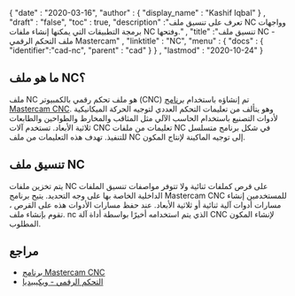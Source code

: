 {
  "date" : "2020-03-16",
  "author" : {
    "display_name" : "Kashif Iqbal"
} ,
  "draft" : "false",
  "toc" : true,
  "description" :"تعرف على تنسيق ملف NC وواجهات برمجة التطبيقات التي يمكنها إنشاء ملفات NC وفتحها." ,
  "title" :"تنسيق ملف NC - ملف التحكم الرقمي Mastercam" ,
  "linktitle" : "NC",
  "menu" : {
    "docs" : {
      "identifier":"cad-nc",
      "parent" : "cad"
}
} ,
  "lastmod" : "2020-10-24"
}

## ما هو ملف NC؟

ملف NC هو ملف تحكم رقمي بالكمبيوتر (CNC) تم إنشاؤه باستخدام [برنامج Mastercam CNC](https://www.mastercam.com/). وهو يتألف من تعليمات التحكم العددي لتوجيه الحركة الميكانيكية لأدوات التصنيع باستخدام الحاسب الآلي مثل المثاقب والمخارط والطواحين والطابعات ثلاثية الأبعاد. تستخدم آلات CNC تعليمات من ملفات NC في شكل برنامج متسلسل للتنفيذ. تهدف هذه التعليمات من ملف NC إلى توجيه الماكينة لإنتاج المكون.

## تنسيق ملف NC

يتم تخزين ملفات NC على قرص كملفات ثنائية ولا تتوفر مواصفات تنسيق الملفات الداخلية الخاصة بها على وجه التحديد. يتيح برنامج Mastercam CNC للمستخدمين إنشاء مسارات أدوات آلية ثنائية أو ثلاثية الأبعاد. عند حفظ مسارات الأدوات هذه على القرص ، تقوم بإنشاء ملف. nc الذي يتم استخدامه أخيرًا بواسطة أداة آلة CNC لإنشاء المكون المطلوب.

## مراجع

* [برنامج Mastercam CNC](https://www.mastercam.com/)
* [التحكم الرقمي - ويكيبيديا](https://en.wikipedia.org/wiki/Numerical_control)

